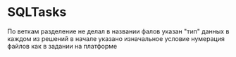 # SQLTasks
По веткам разделение не делал
в названии фалов указан "тип" данных
в каждом из решений в начале указано изначальное условие
нумерация файлов как в задании на платформе
